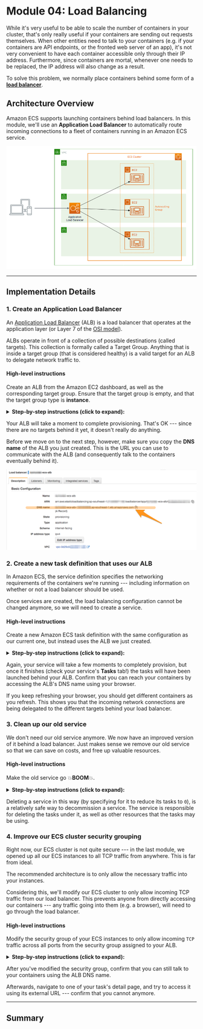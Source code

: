 Module 04: Load Balancing
===

While it's very useful to be able to scale the number of containers in your
cluster, that's only really useful if your containers are sending out requests
themselves. When other entities need to talk to your containers 
(e.g. if your containers are API endpoints, or the fronted web server of an app),
it's not very convenient to have each container accessible only through their
IP address. Furthermore, since containers are mortal, whenever one needs to be
replaced, the IP address will also change as a result.

To solve this problem, we normally place containers behind some form of a 
[**load balancer**](https://en.wikipedia.org/wiki/Load_balancing_(computing)).

## Architecture Overview

Amazon ECS supports launching containers behind load balancers.
In this module, we'll use an **Application Load Balancer** to automatically
route incoming connections to a fleet of containers running in an Amazon
ECS service.

![Architecture Diagram](__assets/architecture-04.png)

---

## Implementation Details

### 1. Create an Application Load Balancer

An [Application Load Balancer](https://docs.aws.amazon.com/elasticloadbalancing/latest/application/introduction.html) (ALB) is a load balancer that operates at the application layer
(or Layer 7 of the [OSI model](https://en.wikipedia.org/wiki/OSI_model)).

ALBs operate in front of a collection of possible destinations (called targets).
This collection is formally called a Target Group. Anything that is inside a 
target group (that is considered healthy) is a valid target for an ALB to 
delegate network traffic to.

#### High-level instructions

Create an ALB from the Amazon EC2 dashboard, as well as the corresponding
target group. Ensure that the target group is empty, and that the target group
type is **instance**.

<details>
  <summary><strong>Step-by-step instructions (click to expand):</strong></summary>
  <p>
  
  1. Go to your [Amazon EC2](https://console.aws.amazon.com/ec2) dashboard.
     From the left navbar, navigate to your **Target Groups**.
  2. Create a new target group, then specify the following options:
     - **Target group name**: _<< your choice >>_ (`nickname-ecs-tg` is good)
     - **Target type**: Instance
     - **Port**: `8080` 
     - **VPC**: _Select the VPC you configured for this workshop._
     - Under **Advanced health check settings**:
       - **Healthy threshold**: `3`
       - **Interval**: `6`
  3. Click **Create**. Note that this target group does **not** have any targets yet.
  4. After creating your target group, go to **Load Balancers** on the left navbar,
     and create a new load balancer.
  5. Opt for an **Application Load Balancer**.
  6. In the next screen, plug in these values:
     - **Name**: _<< your choice >>_ (`nickname-ecs-alb` is good)
     - **VPC**: Make sure the VPC you prepared for this workshop is selected.
       - Also, ensure you've checked all three availability zones.
     - Click **Next**.
  7. Ignore the warning on **Step 2** for now.
  8. When prompted, choose to **Create a new security group**, and make sure to 
     give it a proper name (`nickname-ecs-alb-sg` is great).

     Note that there should already be a rule allowing `TCP` on port `80` from
     a custom source `0.0.0.0/0, ::/0`. 

     > **NOTE:**
     > 
     > `0.0.0.0/0, ::/0` essentially means "anywhere".

     Click **Next**.
  9. For **Target Group**, select the target group you just created. Click **Next**.
  10. Ignore the step for registering targets. We want to keep this target group
      empty for now. Click **Next**.
  11. If you're satisfied with the configuration details in the review screen,
      click **Create** to complete the creation of the ALB.
  </p>
</details>

Your ALB will take a moment to complete provisioning. That's OK --- since there
are no targets behind it yet, it doesn't really do anything.

Before we move on to the next step, however, make sure you copy the
**DNS name** of the ALB you just created. This is the URL you can use to 
communicate with the ALB (and consequently talk to the containers eventually
behind it).

![ALB details](__assets/alb_details.png)


### 2. Create a new task definition that uses our ALB

In Amazon ECS, the service definition specifies the networking requirements of
the containers we're running --- including information on whether or not a
load balancer should be used.

Once services are created, the load balancing configuration cannot be
changed anymore, so we will need to create a service.

#### High-level instructions

Create a new Amazon ECS task definition with the same configuration as our 
current one, but instead uses the ALB we just created.

<details>
  <summary><strong>Step-by-step instructions (click to expand):</strong></summary>
  <p>
  
  1. Go to your Amazon ECS **Clusters** dashboard, and opt to create a new service.
  2. Again, set the launch type to **EC2**, and select the latest revision
     of our task definition. (This should now be revision 3, with the 
     dynamic port mapping.)

     Give the service a name (`nickname-ecs-app-alb` is good), then set the other
     options as you did before. Specify a task number of 3.
  3. On the **Configure Network** step, under **Load balancing**, opt to use
     an **Application Load Balancer**. 

     Set the **Service IAM role** to `Create new role`, and make sure you select
     the ALB you created.
  4. Under **Container to load balancer**, select your container (there should
     only be one option here now --- it will look like `app:0:8080`), then
     click **Add to load balancer**.

     In the options list that appears, put in the following values:
     - **Production listener port**: `80:HTTP`
     - **Target group name**: _Select the target group you created_

     The rest of the section should have been pre-filled with the values
     you set when you created your ALB and target group.

     Click **Next step**.
  5. Ignore the step for **Auto Scaling** for now. Click **Next step**.
  6. If you're satisfied with the settings, click **Create Service**.
  </p>
</details>

Again, your service will take a few moments to completely provision, but once it
finishes (check your service's **Tasks** tab!) the tasks will have been launched 
behind your ALB. Confirm that you can reach your containers by accessing the 
ALB's DNS name using your browser.

If you keep refreshing your browser, you should get different containers as you
refresh. This shows you that the incoming network connections are being delegated
to the different targets behind your load balancer.


### 3. Clean up our old service

We don't need our old service anymore. We now have an improved version of it
behind a load balancer. Just makes sense we remove our old service so that
we can save on costs, and free up valuable resources.

#### High-level instructions

Make the old service go 💥**BOOM**💥.

<details>
  <summary><strong>Step-by-step instructions (click to expand):</strong></summary>
  <p>
  
  1. Select your old service in your Amazon ECS cluster, and choose to update it.
     Under **Number of tasks**, bring this down to `0`. Skip to review, and 
     confirm the update.
  2. Your service will now attempt to kill tasks to bring your task count to `0`.
     Once there are no more tasks running under this service, you can go to your 
     cluster's **Services** tab, and safely delete the service.
  </p>
</details>

Deleting a service in this way (by specifying for it to reduce its tasks to `0`),
is a relatively safe way to decommission a service. The service is responsible
for deleting the tasks under it, as well as other resources that the tasks may
be using. 


### 4. Improve our ECS cluster security grouping

Right now, our ECS cluster is not quite secure --- in the last module, we 
opened up all our ECS instances to all TCP traffic from anywhere. This is 
far from ideal.

The recommended architecture is to only allow the necessary traffic into your 
instances.

Considering this, we'll modify our ECS cluster to only allow incoming TCP
traffic from our load balancer. This prevents anyone from directly accessing 
our containers --- any traffic going into them (e.g. a browser), will need to
go through the load balancer.

#### High-level instructions

Modify the security group of your ECS instances to only allow incoming `TCP`
traffic across all ports from the security group assigned to your ALB.

<details>
  <summary><strong>Step-by-step instructions (click to expand):</strong></summary>
  <p>
  
  1. Go to your [Amazon EC2](https://console.aws.amazon.com/ec2) dashboard,
     and navigate to your **Load Balancers**.
  2. Select the ALB you created, and take note of the security group assigned
     to it, located towards the bottom of its **Description** tab.
  3. Back in your cluster dashboard, check the **ECS Instances** tab, and 
     click one of the EC2 Instance IDs listed. 

     ![ECS instances EC2 ID](__assets/ecs-cluster-ec2-id.png)
  4. This will take you again to your EC2 dashboard, with that EC2 instance 
     selected. Below in its **Description** tab, click on the **Security group**
     assigned to it.
     > **NOTE:**
     >
     > All the EC2 instances that make up your EC2 cluster will have the
     > same security group, because they are launched under an auto-scaling
     > group managed by Amazon ECS.
     > 
     > This means that changing this security group will affect all the EC2
     > instances that are members of your Amazon ECS cluster.
  5. In the screen you are sent to, select the **Inbound** tab at the bottom,
     and click **Edit**.
  6. Remove the rules currently assigned to this security group.
     Add a new rule with the following values:
     - **Type**: All TCP
     - **Source**: Custom
       - Type in the security group ID of your ALB (see step 2 above).
     Click **Save** when you're satisfied.

     ![Security Group setting for ALB](__assets/sg-allow-alb.png)
  </p>
</details>

After you've modified the security group, confirm that you can still talk
to your containers using the ALB DNS name.

Afterwards, navigate to one of your task's detail page, and try to access it
using its external URL --- confirm that you cannot anymore.

---

## Summary

